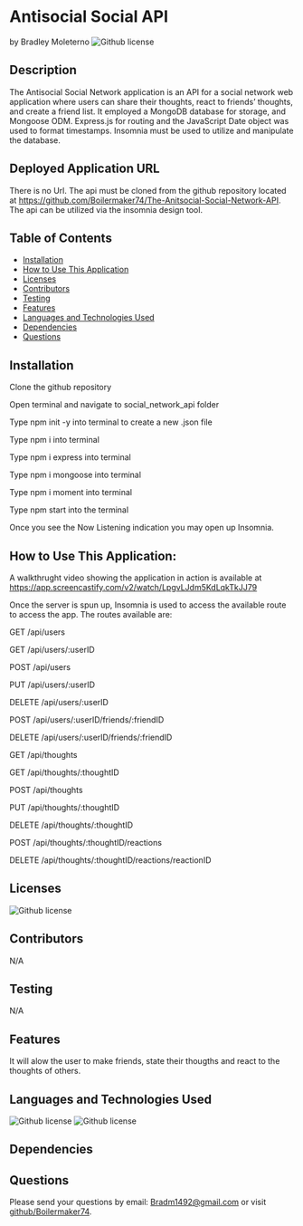 # Antisocial Social API 
  by Bradley Moleterno    ![Github license](https://img.shields.io/badge/license-MIT-blue.svg)
## Description
The Antisocial Social Network application is an API for a social network web application where users can share their thoughts, react to friends’ thoughts, and create a friend list.  It employed a MongoDB database for storage, and Mongoose ODM. Express.js for routing and the JavaScript Date object was used to format timestamps. Insomnia must be used to utilize and manipulate the database. 
## Deployed Application URL
There is no Url. The api must be cloned from the github repository located at https://github.com/Boilermaker74/The-Anitsocial-Social-Network-API. The api can be utilized via the insomnia design tool. 
## Table of Contents
* [Installation](#installation)
* [How to Use This Application](#how-to-use-this-application)
* [Licenses](#Licenses)
* [Contributors](#contributors)
* [Testing](#testing)
* [Features](#features)
* [Languages and Technologies Used](#languages-and-technologies-used)
* [Dependencies](#dependencies)
* [Questions](#questions)

## Installation
Clone the github repository

Open terminal and navigate to social_network_api folder

Type npm init -y into terminal to create a new .json file

Type npm i into terminal

Type npm i express into terminal

Type npm i mongoose into terminal

Type npm i moment into terminal

Type npm start into the terminal

Once you see the Now Listening indication you may open up Insomnia.
## How to Use This Application:
A walkthrught video showing the application in action is available at https://app.screencastify.com/v2/watch/LpgvLJdm5KdLqkTkJJ79

Once the server is spun up, Insomnia is used to access the available route to access the app. The routes available are:

GET /api/users

GET /api/users/:userID 

POST /api/users 

PUT /api/users/:userID 

DELETE /api/users/:userID 

POST /api/users/:userID/friends/:friendID 

DELETE /api/users/:userID/friends/:friendID 

GET /api/thoughts 

GET /api/thoughts/:thoughtID 

POST /api/thoughts 

PUT /api/thoughts/:thoughtID 

DELETE /api/thoughts/:thoughtID 

POST /api/thoughts/:thoughtID/reactions 

DELETE /api/thoughts/:thoughtID/reactions/reactionID 

## Licenses
![Github license](https://img.shields.io/badge/license-MIT-blue.svg)
## Contributors
N/A
## Testing
N/A
## Features
It will alow the user to make friends, state their thougths and react to the thoughts of others.
## Languages and Technologies Used
![Github license](https://img.shields.io/badge/Language-JavaScript-blue.svg)
![Github license](https://img.shields.io/badge/Technology-NodeJs,Mongoose,ExpressJs,MongoDB-blue.svg)
## Dependencies

## Questions
Please send your questions by email:  Bradm1492@gmail.com or visit [github/Boilermaker74](https://github.com/Boilermaker74).
